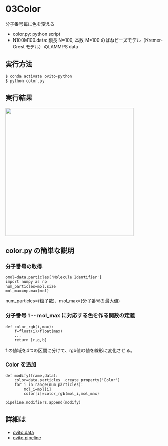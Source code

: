 # 03Color
分子番号毎に色を変える
- color.py: python script
- N100M100.data: 鎖長 N=100, 本数 M=100 のばねビーズモデル（Kremer-Grest モデル）のLAMMPS data

## 実行方法
```
$ conda activate ovito-python
$ python color.py
```

## 実行結果
<img src=https://github.com/t-murash/OVITO-Tips/blob/master/03Color/figure.png width=400px>

## color.py の簡単な説明
### 分子番号の取得
```
omol=data.particles['Molecule Identifier']
import numpy as np
num_particles=mol.size
mol_max=np.max(mol)
```
num_particles=(粒子数)、mol_max=(分子番号の最大値)

### 分子番号 1 -- mol_max に対応する色を作る関数の定義
```
def color_rgb(i,max):
    f=float(i)/float(max)
    ...
    return [r,g,b]
```
f の値域を4つの区間に分けて、rgb値の値を線形に変化させる。

### Color を追加
```
def modify(frame,data):
    color=data.particles_.create_property('Color')
    for i in range(num_particles):
        mol_i=mol[i]
        color[i]=color_rgb(mol_i,mol_max)

pipeline.modifiers.append(modify)
```

## 詳細は
- [ovito.data](https://www.ovito.org/docs/current/python/modules/ovito_data.html)
- [ovito.pipeline](https://www.ovito.org/docs/current/python/modules/ovito_pipeline.html)

